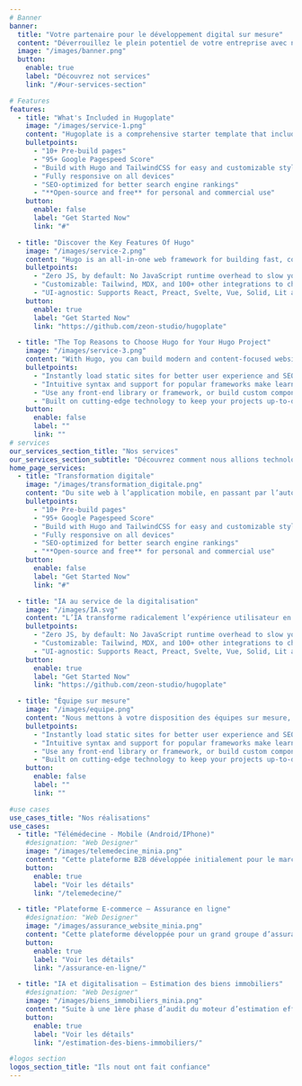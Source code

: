 ```yaml
---
# Banner
banner:
  title: "Votre partenaire pour le développement digital sur mesure"
  content: "Déverrouillez le plein potentiel de votre entreprise avec nos équipes expertes"
  image: "/images/banner.png"
  button:
    enable: true
    label: "Découvrez not services"
    link: "/#our-services-section"

# Features
features:
  - title: "What's Included in Hugoplate"
    image: "/images/service-1.png"
    content: "Hugoplate is a comprehensive starter template that includes everything you need to get started with your Hugo project. What's Included in Hugoplate"
    bulletpoints:
      - "10+ Pre-build pages"
      - "95+ Google Pagespeed Score"
      - "Build with Hugo and TailwindCSS for easy and customizable styling"
      - "Fully responsive on all devices"
      - "SEO-optimized for better search engine rankings"
      - "**Open-source and free** for personal and commercial use"
    button:
      enable: false
      label: "Get Started Now"
      link: "#"

  - title: "Discover the Key Features Of Hugo"
    image: "/images/service-2.png"
    content: "Hugo is an all-in-one web framework for building fast, content-focused websites. It offers a range of exciting features for developers and website creators. Some of the key features are:"
    bulletpoints:
      - "Zero JS, by default: No JavaScript runtime overhead to slow you down."
      - "Customizable: Tailwind, MDX, and 100+ other integrations to choose from."
      - "UI-agnostic: Supports React, Preact, Svelte, Vue, Solid, Lit and more."
    button:
      enable: true
      label: "Get Started Now"
      link: "https://github.com/zeon-studio/hugoplate"

  - title: "The Top Reasons to Choose Hugo for Your Hugo Project"
    image: "/images/service-3.png"
    content: "With Hugo, you can build modern and content-focused websites without sacrificing performance or ease of use."
    bulletpoints:
      - "Instantly load static sites for better user experience and SEO."
      - "Intuitive syntax and support for popular frameworks make learning and using Hugo a breeze."
      - "Use any front-end library or framework, or build custom components, for any project size."
      - "Built on cutting-edge technology to keep your projects up-to-date with the latest web standards."
    button:
      enable: false
      label: ""
      link: ""
# services
our_services_section_title: "Nos services"
our_services_section_subtitle: "Découvrez comment nous allions technologie et expertise pour propulser votre entreprise vers une transformation numérique réussie."
home_page_services:
  - title: "Transformation digitale"
    image: "/images/transformation_digitale.png"
    content: "Du site web à l’application mobile, en passant par l’automatisation des processus internes, nous concevons des solutions sur mesure pour répondre aux besoins de chaque organisation. Que ce soit pour améliorer la productivité ou enrichir l’expérience client, nos outils digitaux vous permettent d’accélérer votre transformation numérique tout en restant compétitif."
    bulletpoints:
      - "10+ Pre-build pages"
      - "95+ Google Pagespeed Score"
      - "Build with Hugo and TailwindCSS for easy and customizable styling"
      - "Fully responsive on all devices"
      - "SEO-optimized for better search engine rankings"
      - "**Open-source and free** for personal and commercial use"
    button:
      enable: false
      label: "Get Started Now"
      link: "#"

  - title: "IA au service de la digitalisation"
    image: "/images/IA.svg"
    content: "L’IA transforme radicalement l’expérience utilisateur en facilitant la digitalisation à travers des outils interactifs comme les chatbots et les assistants virtuels. Ces solutions alimentées par l’IA offrent des réponses instantanées, personnalisées et disponibles 24/7, améliorant ainsi l’engagement et la satisfaction des clients."
    bulletpoints:
      - "Zero JS, by default: No JavaScript runtime overhead to slow you down."
      - "Customizable: Tailwind, MDX, and 100+ other integrations to choose from."
      - "UI-agnostic: Supports React, Preact, Svelte, Vue, Solid, Lit and more."
    button:
      enable: true
      label: "Get Started Now"
      link: "https://github.com/zeon-studio/hugoplate"

  - title: "Équipe sur mesure"
    image: "/images/equipe.png"
    content: "Nous mettons à votre disposition des équipes sur mesure, composées des meilleurs experts là où ils vivent dans le monde entier. Que ce soit en Algérie ou en France, nos collaborateurs qualifiés vous offrent flexibilité, réactivité et expertise technique. Nous créons des équipes performantes et adaptées à vos projet."
    bulletpoints:
      - "Instantly load static sites for better user experience and SEO."
      - "Intuitive syntax and support for popular frameworks make learning and using Hugo a breeze."
      - "Use any front-end library or framework, or build custom components, for any project size."
      - "Built on cutting-edge technology to keep your projects up-to-date with the latest web standards."
    button:
      enable: false
      label: ""
      link: ""

#use cases
use_cases_title: "Nos réalisations"
use_cases:
  - title: "Télémédecine​ - Mobile (Android/IPhone)"
    #designation: "Web Designer"
    image: "/images/telemedecine_minia.png"
    content: "Cette plateforme B2B développée initialement pour le marché de Hong-Kong mais qui s’ouvre  aussi au marché européen, permet la mise en relation les salariés des entreprises avec des thérapeutes afin de garantir le bien-être et la qualité de vie de ses employés.​.."
    button:
      enable: true
      label: "Voir les détails"
      link: "/telemedecine/"

  - title: "Plateforme E-commerce – Assurance en ligne​"
    #designation: "Web Designer"
    image: "/images/assurance_website_minia.png"
    content: "Cette plateforme développée pour un grand groupe d’assurance propose une application B2C pour la vente de contrats d’assurance voyage en ligne ainsi que la gestion des espaces clients et un backoffice pour l'administration des produits d'assurance.​.."
    button:
      enable: true
      label: "Voir les détails"
      link: "/assurance-en-ligne/"

  - title: "IA et digitalisation – Estimation des biens immobiliers​"
    #designation: "Web Designer"
    image: "/images/biens_immobiliers_minia.png"
    content: "Suite à une 1ère phase d’audit du moteur d’estimation effectuée par nos experts, ce groupe immobilier français nous a mandaté pour mettre en œuvre nos recommandations et conclusions de l’audit : Il s’agit de la refonte du modèle d’intelligence artificielle..."
    button:
      enable: true
      label: "Voir les détails"
      link: "/estimation-des-biens-immobiliers/"

#logos section
logos_section_title: "Ils nout ont fait confiance"
---
```


